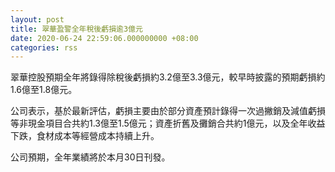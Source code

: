 ```yaml
---
layout: post
title: 翠華盈警全年稅後虧損逾3億元
date: 2020-06-24 22:59:06.000000000 +08:00
categories: rss
---
```


翠華控股預期全年將錄得除稅後虧損約3.2億至3.3億元，較早時披露的預期虧損約1.6億至1.8億元。

公司表示，基於最新評估，虧損主要由於部分資產預計錄得一次過撇銷及減值虧損等非現金項目合共約1.3億至1.5億元；資產折舊及攤銷合共約1億元，以及全年收益下跌，食材成本等經營成本持續上升。

公司預期，全年業績將於本月30日刊發。

